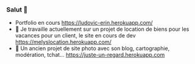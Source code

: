 ### Salut 👋

<!--
**Lud972vic/Lud972vic** is a ✨ _special_ ✨ repository because its `README.md` (this file) appears on your GitHub profile.

- 🔭 I’m currently working on ...
- 🌱 I’m currently learning ...
- 👯 I’m looking to collaborate on ...
- 🤔 I’m looking for help with ...
- 💬 Ask me about ...
- 📫 How to reach me: ...
- 😄 Pronouns: ...
- ⚡ Fun fact: ...
Here are some ideas to get you started:
-->
- Portfolio en cours https://ludovic-erin.herokuapp.com/
- 🔭 Je travaille actuellement sur un projet de location de biens pour les vacances pour un client, le site en cours de dev https://melyslocation.herokuapp.com/
- 🌱 Un ancien projet de site photo avec son blog, cartographie, modération, tchat... https://juste-un-regard.herokuapp.com
